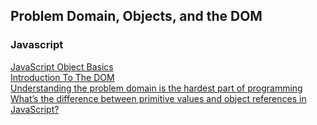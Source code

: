 ## Problem Domain, Objects, and the DOM

### Javascript

[JavaScript Object Basics](https://developer.mozilla.org/en-US/docs/Learn/JavaScript/Objects/Basics) <br>
[Introduction To The DOM](https://developer.mozilla.org/en-US/docs/Web/API/Document_Object_Model/Introduction) <br>
[Understanding the problem domain is the hardest part of programming](http://simpleprogrammer.com/2013/07/15/understanding-the-problem-domain-is-the-hardest-part-of-programming) <br>
[What’s the difference between primitive values and object references in JavaScript?](https://betterprogramming.pub/intermediate-javascript-whats-the-difference-between-primitive-values-and-object-references-e863d70677b)<br>
